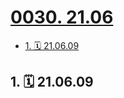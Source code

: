 # [0030. 21.06](https://github.com/Tdahuyou/TNotes.footprints/tree/main/notes/0030.%2021.06)

<!-- region:toc -->

- [1. 🗓 21.06.09](#1--210609)

<!-- endregion:toc -->

## 1. 🗓 21.06.09

<Footprints :times="[2021, 6, 9, 17, 21]">
  <template #text-area>
    <p>大三下，体测。</p>
    <hr />
    <p>1000m 4:04</p>
    <p>50m 6.8</p>
    <p>引体向上 9</p>
    <p>立定跳远 2.33</p>
    <p>坐位体前屈 10</p>
  </template>
  <template #image-list="{ openModal }">
    <img src="https://cdn.jsdelivr.net/gh/Tdahuyou/imgs@main/2025-02-16-13-23-53.png" @click="openModal(0)"/>
  </template>
</Footprints>
